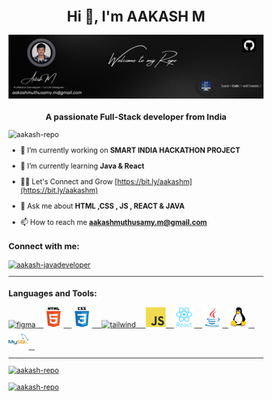 <h1 align="center">Hi 👋, I'm AAKASH M</h1>
<div align="center"> <img src="https://github.com/Aakash-repo/Aakash-repo/blob/3c9f3936a672d52773806adde3aea7dab7befa1d/Banner.png"> </div>
<h3 align="center">A passionate Full-Stack developer from India</h3>

<p align="left"> <img src="https://komarev.com/ghpvc/?username=aakash-repo&label=You%20Visited%20after&color=27ac0c&style=flat-square" alt="aakash-repo" /> </p>

- 🔭 I’m currently working on **SMART INDIA HACKATHON PROJECT**

- 🌱 I’m currently learning **Java & React**

- 👨‍💻 Let's Connect and Grow [https://bit.ly/aakashm](https://bit.ly/aakashm)

- 💬 Ask me about **HTML ,CSS , JS , REACT & JAVA**

- 📫 How to reach me **aakashmuthusamy.m@gmail.com**

<h3 align="left">Connect with me:</h3>
<p align="left">
<a href="https://linkedin.com/in/aakash-javadeveloper" target="blank"><img align="center" src="https://raw.githubusercontent.com/rahuldkjain/github-profile-readme-generator/master/src/images/icons/Social/linked-in-alt.svg" alt="aakash-javadeveloper" height="30" width="40" /></a>
</p>
<hr>
<h3 align="left">Languages and Tools:</h3>

<p align="left"> <a href="https://getbootstrap.com" target="_blank" rel="noreferrer"> 
<img src="https://www.vectorlogo.zone/logos/figma/figma-icon.svg" alt="figma" width="40" height="40"/> </a> <a href="https://www.w3.org/html/" target="_blank" rel="noreferrer"> &nbsp;&nbsp; 
<img src="https://raw.githubusercontent.com/devicons/devicon/master/icons/html5/html5-original-wordmark.svg" alt="html5" width="40" height="40"/> </a> <a href="https://www.java.com" target="_blank" rel="noreferrer"> &nbsp;&nbsp; 
<img src="https://raw.githubusercontent.com/devicons/devicon/master/icons/css3/css3-original-wordmark.svg" alt="css3" width="40" height="40"/> </a> <a href="https://www.figma.com/" target="_blank" rel="noreferrer"> &nbsp; &nbsp; 
<img src="https://www.vectorlogo.zone/logos/tailwindcss/tailwindcss-icon.svg" alt="tailwind" width="40" height="40"/> &nbsp; &nbsp; 
<img src="https://raw.githubusercontent.com/devicons/devicon/master/icons/javascript/javascript-original.svg" alt="javascript" width="40" height="40"/> </a> <a href="https://www.linux.org/" target="_blank" rel="noreferrer"> &nbsp;&nbsp;
<img src="https://raw.githubusercontent.com/devicons/devicon/master/icons/react/react-original-wordmark.svg" alt="react" width="40" height="40"/> </a> <a href="https://tailwindcss.com/" target="_blank" rel="noreferrer"> &nbsp;&nbsp;
<img src="https://raw.githubusercontent.com/devicons/devicon/master/icons/java/java-original.svg" alt="java" width="40" height="40"/> </a> <a href="https://developer.mozilla.org/en-US/docs/Web/JavaScript" target="_blank" rel="noreferrer"> &nbsp;&nbsp;<img src="https://raw.githubusercontent.com/devicons/devicon/master/icons/linux/linux-original.svg" alt="linux" width="40" height="40"/> </a> <a href="https://www.mysql.com/" target="_blank" rel="noreferrer"> &nbsp;&nbsp;
<img src="https://raw.githubusercontent.com/devicons/devicon/master/icons/mysql/mysql-original-wordmark.svg" alt="mysql" width="40" height="40"/> </a> <a href="https://reactjs.org/" target="_blank" rel="noreferrer"> &nbsp;&nbsp; 
 
 </p>
<hr>
<p><img align="center" src="https://github-readme-stats.vercel.app/api/top-langs?username=aakash-repo&show_icons=true&theme=tokyonight&hide_border=true&locale=en&layout=compact" alt="aakash-repo" /></p>

<p><img align="center" src="https://github-readme-streak-stats.herokuapp.com/?user=aakash-repo&theme=dark" alt="aakash-repo" /></p>
